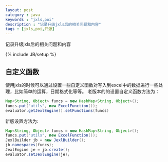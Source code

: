 ```yaml
---
layout: post
category : java
keywords : "jxls,poi"
description : "记录升级jxls后的相关问题和内容"
tags : [jxls,poi,开源]
---
```


 记录升级jxls后的相关问题和内容
<!--break-->

{% include JB/setup %}

## 自定义函数
使用jxls的时候可以通过设置一些自定义函数对写入到excel中的数据进行一些处理，比如简单的运算，日期格式化等等。
老版本的的设置自定义函数方法为：
```java
Map<String, Object> funcs = new HashMap<String, Object>();
funcs.put("utils", new ExcelFunction()); 
evaluator.getJexlEngine().setFunctions(funcs)
```
新版设置方法为:
```java
Map<String, Object> funcs = new HashMap<String, Object>();
funcs.put("utils", new ExcelFunction()); 
JexlBuilder jb = new JexlBuilder();
jb.namespaces(funcs);    
JexlEngine je = jb.create();
evaluator.setJexlEngine(je);
```